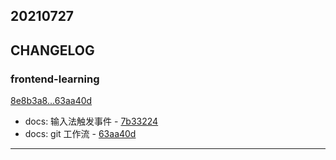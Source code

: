 ## 20210727

## CHANGELOG

### frontend-learning

[8e8b3a8...63aa40d](https://github.com/zhbhun/frontend-learning/compare/8e8b3a8...63aa40d)

* docs: 输入法触发事件 - [7b33224](https://github.com/zhbhun/frontend-learning/commit/7b332247ea0700a082073699d4dae2ae0bc6a520)
* docs: git 工作流 - [63aa40d](https://github.com/zhbhun/frontend-learning/commit/63aa40d6e78bf4ac7205ef762041f938984df06c)

---

